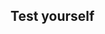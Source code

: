 ## Test yourself
<html>
<head>
	<meta http-equiv="X-UA-Compatible" content="IE=edge">
    <meta http-equiv="content-type" content="text/html; charset=utf-8">
	<meta name="viewport" content="initial-scale=1.0">
    <title>Quiz</title>
    <!-- jquery for maximum compatibility -->
	<link type="text/css" rel="stylesheet" href="https://stackpath.bootstrapcdn.com/twitter-bootstrap/2.2.1/css/bootstrap-combined.min.css">
    <!--<script src="http://ajax.googleapis.com/ajax/libs/jquery/1.9.1/jquery.min.js"></script>-->
	<script src="https://code.jquery.com/jquery-1.11.1.min.js" integrity="sha256-VAvG3sHdS5LqTT+5A/aeq/bZGa/Uj04xKxY8KM/w9EE=" crossorigin="anonymous"></script>
	<script src="https://stackpath.bootstrapcdn.com/bootstrap/3.3.5/js/bootstrap.min.js"></script>
    <script>

    var quiztitle// = "Bobby's Sample Quiz";

    /**
    * Set the information about your questions here. The correct answer string needs to match
    * the correct choice exactly, as it does string matching. (case sensitive)
    *
    */

/**
*Let's create the randomization of the questions!
*/

function shuffle(array) {
  var currentIndex = array.length, temporaryValue, randomIndex;

  // While there remain elements to shuffle...
  while (0 !== currentIndex) {

    // Pick a remaining element...
    randomIndex = Math.floor(Math.random() * currentIndex);
    currentIndex -= 1;

    // And swap it with the current element.
    temporaryValue = array[currentIndex];
    array[currentIndex] = array[randomIndex];
    array[randomIndex] = temporaryValue;
  }

  return array;
}
	    
if (!("scramble" in Array.prototype)) {
  Object.defineProperty(Array.prototype, "scramble", {
    enumerable: false,
    value: function() {
      var o, i, ln = this.length;
      while (ln--) {
        i = Math.random() * (ln + 1) | 0;
        o = this[ln];
        this[ln] = this[i];
        this[i] = o;
      }
      return this;
    }
  });
}		
	    
    var quiz = [
        {
            "question"      :   "Which of the following scripts would make a sprite point to the right and move in that direction when the right arrow key is pressed??",
            "image"         :   "images/montage-1.png",
            "choices"       :   [
                                    "A",
                                    "B",
                                    "C",
                                    "D"
                                ],
            "correct"       :   "A",
            "explanation"   :   "90 degrees is to the right-hand side and so x would be positive",
        },
        {
            "question"      :   "In the following script, which block should be added to make the sprite change to 'crash' when it touches 'Sprite2'?",
            "image"         :   "images/montage-2.png",
            "choices"       :   [
                                    "A",
                                    "B",
                                    "C",
                                    "D"
                                ],
            "correct"       :   "C",
            "explanation"   :   "It must be touching Sprite2"
        },
        {
            "question"      :   "Which of the following scripts would move a sprite to the bottom of the screen and give it a random horizontal position, when the flag was clicked?",
            "image"         :   "images/montage-3.png",
            "choices"       :   [
                                    "A",
                                    "B",
                                    "C",
                                    "D"
                                ],
            "correct"       :   "D",
            "explanation"   :   "Horizontal position is measured on the 'x' axis",
        },

    ];

//use this for IE syntax error at => : ECMA script 6 not supported in IE 11 :(
//quiz.forEach(function(q){ return q.choices.scramble()});

//use this for ECMA script 6
//quiz.forEach(q => q.choices.scramble());
//console.log(quiz[0].choices);
		
quiz = shuffle(quiz);
	    
    /******* No need to edit below this line *********/
    var currentquestion = 0, score = 0, submt=true, picked;

    jQuery(document).ready(function($){

        /**
         * HTML Encoding function for alt tags and attributes to prevent messy
         * data appearing inside tag attributes.
         */
        function htmlEncode(value){
          return $(document.createElement('div')).text(value).html();
        }

        /**
         * This will add the individual choices for each question to the ul#choice-block
         *
         * @param {choices} array The choices from each question
         */
		function addChoices(choices){
			if(typeof choices !== "undefined" && $.type(choices) == "array"){
				$('#choice-block').empty();
				for(var i=0;i<choices.length; i++){
				$(document.createElement('li')).addClass('choice choice-box btn').attr('data-index', i).text(choices[i]).appendTo('#choice-block');
				}
			}
		}
        
        /**
         * Resets all of the fields to prepare for next question
         */
		function nextQuestion(){
			submt = true;
			$('#explanation').empty();
			$('#question').text(quiz[currentquestion]['question']);
			$('#pager').text('Question ' + Number(currentquestion + 1) + ' of ' + quiz.length);
			if(quiz[currentquestion].hasOwnProperty('image') && quiz[currentquestion]['image'] != ""){
				if($('#question-image').length == 0){
					$(document.createElement('img')).addClass('question-image').attr('id', 'question-image').attr('src', quiz[currentquestion]['image']).attr('alt', htmlEncode(quiz[currentquestion]['question'])).insertAfter('#question');
				} else {
					$('#question-image').attr('src', quiz[currentquestion]['image']).attr('alt', htmlEncode(quiz[currentquestion]['question']));
				}
			} else {
				$('#question-image').remove();
			}
			addChoices(quiz[currentquestion]['choices']);
			setupButtons();
			
			jQuery(document).ready(function($){
				$("#question").html(function(){
					var text= $(this).text().trim().split(" ");
					var first = text.shift();
					return (text.length > 0 ? "<span class='number'>"+ first +"</span> " : first) + text.join(" ");
				});
				
				$('p.pager').each(function(){
					var text = $(this).text().split(' ');
					if(text.length < 2)
						return;
					
					text[1] = '<span class="qnumber">'+text[1]+'</span>';
					$(this).html(
						text.join(' ')
					);
				});
				
			});
			
        }

        /**
         * After a selection is submitted, checks if its the right answer
         *
         * @param {choice} number The li zero-based index of the choice picked
         */
        function processQuestion(choice){
            if(quiz[currentquestion]['choices'][choice] == quiz[currentquestion]['correct']){
				$('.choice').eq(choice).addClass('btn-success').css({'font-weight':'bold', 'border-color':'#51a351', 'color':'#fff'});
				$('#explanation').html('<span class="correct">CORRECT!</span> ' + htmlEncode(quiz[currentquestion]['explanation']));
				score++;
			} else {
                $('.choice').eq(choice).addClass('btn-danger').css({'font-weight':'bold', 'border-color':'#f93939', 'color':'#fff'});
                $('#explanation').html('<span class="incorrect">INCORRECT!</span> ' + htmlEncode(quiz[currentquestion]['explanation']));
            }
            currentquestion++;

			if(currentquestion == quiz.length){
				$('#submitbutton').html('GET QUIZ RESULTS').removeClass('btn-success').addClass('btn-info').css({'border-color':'#3a87ad', 'color':'#fff'}).on('click', function(){
					$(this).text('GET QUIZ RESULTS').on('click');
					endQuiz();
				})
				
			} else if (currentquestion < quiz.length){
				$('#submitbutton').html('NEXT QUESTION &raquo;').removeClass('btn-success').addClass('btn-warning').css({'font-weight':'bold', 'border-color':'#faa732', 'color':'#fff'}).on('click', function(){
					$(this).text('- CHECK ANSWER -').removeClass('btn-warning').addClass('btn-success').css({'font-weight':'bold', 'border-color':'#51a351', 'color':'#fff'}).on('click');
					nextQuestion();
				})
			} else {
				//	$('#submitbutton').html('NEXT QUESTION &raquo;').on('click', function(){
				//		$(this).text('- CHECK ANSWER -').css({'color':'inherit'}).on('click');
				//	})
			}

			
		}

        /**
         * Sets up the event listeners for each button.
         */
		function setupButtons(){
			$('.choice').on('click', function(){
				picked = $(this).attr('data-index');
				$('.choice').removeAttr('style').off('mouseout mouseover');
				$(this).css({'font-weight':'bold', 'border-color':'#51a351', 'color':'#51a351'});
				if(submt){
					submt=false;
					$('#submitbutton').css({'color':'#fff','cursor':'pointer'}).on('click', function(){
						$('.choice').off('click');
						$(this).off('click');
						processQuestion(picked);
					});
				}
			})
		}
        
        /**
         * Quiz ends, display a message.
         */
		function endQuiz(){
			$('#explanation').empty();
			$('#question').empty();
			$('#choice-block').empty();
			$('#submitbutton').remove();
			$('.rsform-block-submit').addClass('show');
			$('#question').text("You got " + score + " out of " + quiz.length + " correct.");
			$(document.createElement('h4')).addClass('score').text(Math.round(score/quiz.length * 100) + '%').insertAfter('#question');			
		}

        /**
         * Runs the first time and creates all of the elements for the quiz
         */
		function init(){
			//add title
			if(typeof quiztitle !== "undefined" && $.type(quiztitle) === "string"){
				$(document.createElement('h2')).text(quiztitle).appendTo('#frame');
			} //else {
				//$(document.createElement('h2')).text("Quiz").appendTo('#frame');
//			}
			
			//add pager and questions
			if(typeof quiz !== "undefined" && $.type(quiz) === "array"){
				//add pager
				$(document.createElement('p')).addClass('pager').attr('id','pager').text('Question 1 of ' + quiz.length).appendTo('#frame');
				//add first question
				$(document.createElement('h3')).addClass('question').attr('id', 'question').text(quiz[0]['question']).appendTo('#frame');
				//add image if present
				if(quiz[0].hasOwnProperty('image') && quiz[0]['image'] != ""){
					$(document.createElement('img')).addClass('question-image').attr('id', 'question-image').attr('src', quiz[0]['image']).attr('alt', htmlEncode(quiz[0]['question'])).appendTo('#frame');
				}
				
				$(document.createElement('p')).addClass('explanation').attr('id','explanation').html('').appendTo('#frame');
				
				//questions holder
				$(document.createElement('ul')).attr('id', 'choice-block').appendTo('#frame');
				
				//add choices
				addChoices(quiz[0]['choices']);
				
				//add submit button
				$(document.createElement('div')).addClass('btn-success choice-box').attr('id', 'submitbutton').text('- CHECK ANSWER -').css({'font-weight':'bold', 'color':'#fff','padding':'30px 0', 'border-radius':'10px'}).appendTo('#frame');
				
				setupButtons();
			}
		}
	
		init();
	
	});
		
	jQuery(document).ready(function($){			
		$("#question").html(function(){
		var text= $(this).text().trim().split(" ");
		var first = text.shift();
			return (text.length > 0 ? "<span class='number'>"+ first +"</span> " : first) + text.join(" ");
		});
		
		$('p.pager').each(function(){
			var text = $(this).text().split(' ');
			if(text.length < 2)
				return;
			
			text[1] = '<span class="qnumber">'+text[1]+'</span>';
			$(this).html(
				text.join(' ')
			);
		});

	});	

		function copyText() {
			var output = document.getElementById("frame").innerHTML;
			document.getElementById("placecontent").value = output;
		}
	    
    </script>
    <style type="text/css" media="all">
		input 													{ height:30px !important; }
		input[type=checkbox]									{ height:30px !important; margin-top:-3px !important; margin-right:5px !important; box-shadow:none; background-color:#ffffff; position:relative !important; }
		textarea												{ width: 90%; margin: 0 auto; display: block; }
		input[type=radio]										{ height:30px !important; margin-top:-3px !important; margin-right:5px !important; box-shadow:none; background-color:#ffffff; position:relative !important; }
		.form-group input, .form-group select 					{ height:30px; padding: 0px 12px; }
		.form-horizontal .form-group							{ margin:10px; }
		.formContainer .formControlLabel 						{ width:auto !important; min-width:150px; margin:0; padding:0; }
		.formControls											{ width:100%; padding:0; margin: 10px 0 20px auto; }
		.radio 													{ padding-top:0 !important; padding-left:8px !important; }
		.radio-inline											{ margin-right:10px; padding-top:0 !important; display:inline; }
		.bold													{ font-weight:bold; }
		.italic 												{ font-style:italic; }
		.clear					 								{ width:100%; margin:0 !important; }
		.rsform-block-submit 									{ display:none; }
		.show 													{ display: block !important; }
/*		.rsform-block-placecontent 								{ display:none; } */
		#submit													{ margin:0 auto; display:block; }

		/* QUIZ STYLES */
		ol							{ list-style:none; }
		ul#choice-block  {columns: 2; -webkit-columns: 2; -moz-columns: 2;}
		strong 													{ font-weight:700; }
		#frame 													{ width:auto; max-width: 800px; background:transparent; margin:3px auto; padding:10px; color:#333 !important; }
		div#frame h2 											{ width:auto; border-bottom:1px solid #bdbdbd; padding:0 0 5px 0; font-size:30px; }
		h3.question 											{ font-weight:normal; margin:20px 0; padding:0; font-style:italic; display:block; }
		p.pager 												{ margin:5px 0 5px; color:#999; text-align:right; }
		.qnumber 												{ font-size:25px; font-weight:bold; font-style:italic; vertical-align:bottom; }

*/		.number 												{ font-size:25px; font-weight:bold; font-style:normal; vertical-align:inherit; padding-right:10px; } /*

		.score 													{ width:100%; display:inline-block; margin:30px 0; font-size:100px; text-align:center; }
		img.question-image 										{ width:100%; height:auto; display:block; max-width:705px; margin:10px auto; border:1px solid #ccc; }
	*/	#choice-block 				{ display:block; list-style:none; margin:0; padding:0; cursor: pointer; }
		#submitbutton 				{ cursor:pointer; -webkit-border-radius: 5px; -moz-border-radius: 5px; border-radius: 5px; } */
	/*	#submitbutton:hover 									{ background:#7b8da6; } */
		#explanation 				{ width:auto; min-height:100px; margin:0 auto; padding:20px 0; text-align:center; }
		#explanation span 			{ font-weight:bold; padding-right:8px; }
		.choice-box 				{ width:50%;  display:block;  text-align:center;  margin:5px auto !important; padding:10px 0 !important; border:1px solid #bdbdbd; }
		.correct 				{ color:#51a351; font-size: 20px; display: block; margin-bottom: 5px; border-bottom: 1px #51a351 solid; padding-bottom: 5px; }
		.incorrect 				{ color:#f93939; font-size: 20px; display: block; margin-bottom: 5px; border-bottom: 1px #f93939 solid; padding-bottom: 5px; }
    </style>
</head>
<body>
<div class="form-group rsform-block rsform-block-framecontent">
    <div id="frame" role="content"></div>
</div>
<hr>
<!--<div class="form-group rsform-block rsform-block-placecontent">
	<label class="col-sm-3 control-label formControlLabel" data-toggle="tooltip" title="" for="placecontent"></label>
	<div class="col-sm-6 formControls">
		<textarea cols="50" rows="5" name="form[placecontent]" id="placecontent" readonly="" class="rsform-text-box form-control rsform-text-box"></textarea>			
	</div>
</div>	-->
	
<!--<div class="col-sm-6 formControls rsform-block-submit">
	<button type="submit" name="form[submit]" id="submit" onclick="copyText()" class="rsform-submit-button  btn btn-primary">Submit Quiz</button>			
</div> -->
</body>
</html>
